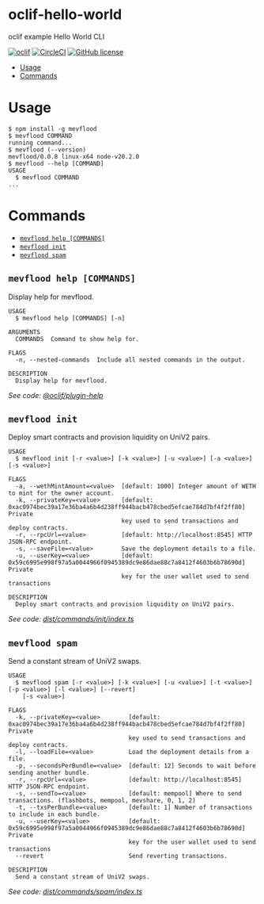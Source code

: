 oclif-hello-world
=================

oclif example Hello World CLI

[![oclif](https://img.shields.io/badge/cli-oclif-brightgreen.svg)](https://oclif.io)
[![CircleCI](https://circleci.com/gh/oclif/hello-world/tree/main.svg?style=shield)](https://circleci.com/gh/oclif/hello-world/tree/main)
[![GitHub license](https://img.shields.io/github/license/oclif/hello-world)](https://github.com/oclif/hello-world/blob/main/LICENSE)

<!-- toc -->
* [Usage](#usage)
* [Commands](#commands)
<!-- tocstop -->
# Usage
<!-- usage -->
```sh-session
$ npm install -g mevflood
$ mevflood COMMAND
running command...
$ mevflood (--version)
mevflood/0.0.8 linux-x64 node-v20.2.0
$ mevflood --help [COMMAND]
USAGE
  $ mevflood COMMAND
...
```
<!-- usagestop -->
# Commands
<!-- commands -->
* [`mevflood help [COMMANDS]`](#mevflood-help-commands)
* [`mevflood init`](#mevflood-init)
* [`mevflood spam`](#mevflood-spam)

## `mevflood help [COMMANDS]`

Display help for mevflood.

```
USAGE
  $ mevflood help [COMMANDS] [-n]

ARGUMENTS
  COMMANDS  Command to show help for.

FLAGS
  -n, --nested-commands  Include all nested commands in the output.

DESCRIPTION
  Display help for mevflood.
```

_See code: [@oclif/plugin-help](https://github.com/oclif/plugin-help/blob/v5.2.9/src/commands/help.ts)_

## `mevflood init`

Deploy smart contracts and provision liquidity on UniV2 pairs.

```
USAGE
  $ mevflood init [-r <value>] [-k <value>] [-u <value>] [-a <value>] [-s <value>]

FLAGS
  -a, --wethMintAmount=<value>  [default: 1000] Integer amount of WETH to mint for the owner account.
  -k, --privateKey=<value>      [default: 0xac0974bec39a17e36ba4a6b4d238ff944bacb478cbed5efcae784d7bf4f2ff80] Private
                                key used to send transactions and deploy contracts.
  -r, --rpcUrl=<value>          [default: http://localhost:8545] HTTP JSON-RPC endpoint.
  -s, --saveFile=<value>        Save the deployment details to a file.
  -u, --userKey=<value>         [default: 0x59c6995e998f97a5a0044966f0945389dc9e86dae88c7a8412f4603b6b78690d] Private
                                key for the user wallet used to send transactions

DESCRIPTION
  Deploy smart contracts and provision liquidity on UniV2 pairs.
```

_See code: [dist/commands/init/index.ts](https://github.com/flashbots/mev-flood/blob/v0.0.8/dist/commands/init/index.ts)_

## `mevflood spam`

Send a constant stream of UniV2 swaps.

```
USAGE
  $ mevflood spam [-r <value>] [-k <value>] [-u <value>] [-t <value>] [-p <value>] [-l <value>] [--revert]
    [-s <value>]

FLAGS
  -k, --privateKey=<value>        [default: 0xac0974bec39a17e36ba4a6b4d238ff944bacb478cbed5efcae784d7bf4f2ff80] Private
                                  key used to send transactions and deploy contracts.
  -l, --loadFile=<value>          Load the deployment details from a file.
  -p, --secondsPerBundle=<value>  [default: 12] Seconds to wait before sending another bundle.
  -r, --rpcUrl=<value>            [default: http://localhost:8545] HTTP JSON-RPC endpoint.
  -s, --sendTo=<value>            [default: mempool] Where to send transactions. (flashbots, mempool, mevshare, 0, 1, 2)
  -t, --txsPerBundle=<value>      [default: 1] Number of transactions to include in each bundle.
  -u, --userKey=<value>           [default: 0x59c6995e998f97a5a0044966f0945389dc9e86dae88c7a8412f4603b6b78690d] Private
                                  key for the user wallet used to send transactions
  --revert                        Send reverting transactions.

DESCRIPTION
  Send a constant stream of UniV2 swaps.
```

_See code: [dist/commands/spam/index.ts](https://github.com/flashbots/mev-flood/blob/v0.0.8/dist/commands/spam/index.ts)_
<!-- commandsstop -->

